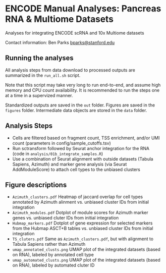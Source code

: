 # ENCODE Manual Analyses: Pancreas RNA & Multiome Datasets

Analyses for integrating ENCODE scRNA and 10x Multiome datasets

Contact information: 
Ben Parks 
bparks@stanford.edu

## Running the analyses

All analysis steps from data download to processed outputs are summarized in the `run_all.sh` script.

Note that this script may take very long to run end-to-end, and assume high memory and CPU count availability.
It is recommended to run the steps one at a time in a supervized manner.

Standardized outputs are saved in the `out` folder.
Figures are saved in the `figures` folder.
Intermediate data objects are stored in the `data` folder.

## Analysis Steps
- Cells are filtered based on fragment count, TSS enrichment, and/or UMI count (parameters in config/sample_cutoffs.tsv)
- Run sctransform followed by Seurat anchor integration for the RNA (code in `analysis/01b_integrate_samples.R`)
- Use a combination of Seurat alignment with outside datasets (Tabula Sapiens, Azimuth) and
  marker gene analysis (via Seurat AddModuleScore) to attach cell types to the unbiased clusters

## Figure descriptions
- `Azimuth_clusters.pdf` Heatmap of jaccard overlap for cell types annotated by Azimuth alinment vs.
   unbiased cluster IDs from initial integration
- `Azimuth_modules.pdf` Dotplot of module scores for Azimuth marker genes vs. unbiased cluter IDs from
   initial integration
- `Hubmap_markers.pdf` Dotplot of gene expression for selected markers from the Hubmap ASCT+B tables vs.
   unbiased cluster IDs from initial integration
- `TS_cluters.pdf` Same as `Azimuth_clusters.pdf`, but with alignment to Tabula Sapiens rather than Azimuth
- `umap_annotated_clusts.png` UMAP plot of the integrated datasets (based on RNA), labeled by annotated cell type
- `umap_automated_clusts.png` UMAP plot of the integrated datasets (based on RNA), labeled by automated cluter ID